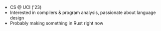 * CS @ UCI ('23)
* Interested in compilers & program analysis, passionate about language design
* Probably making something in Rust right now
